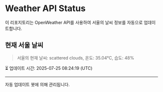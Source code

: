 
# Weather API Status

이 리포지토리는 OpenWeather API를 사용하여 서울의 날씨 정보를 자동으로 업데이트합니다.

## 현재 서울 날씨
> 서울의 현재 날씨: scattered clouds, 온도: 35.04°C, 습도: 48%

⏳ 업데이트 시간: 2025-07-25 08:24:19 (UTC)

---
자동 업데이트 봇에 의해 관리됩니다.
